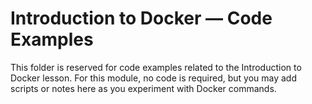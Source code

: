 # Introduction to Docker — Code Examples

This folder is reserved for code examples related to the Introduction to Docker lesson. For this module, no code is required, but you may add scripts or notes here as you experiment with Docker commands.